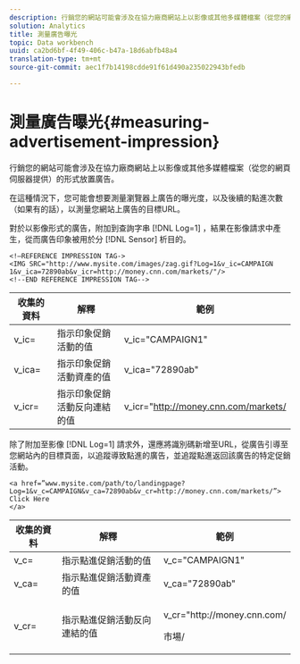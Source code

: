 ```yaml
---
description: 行銷您的網站可能會涉及在協力廠商網站上以影像或其他多媒體檔案（從您的網頁伺服器提供）的形式放置廣告。
solution: Analytics
title: 測量廣告曝光
topic: Data workbench
uuid: ca2bd6bf-4f49-406c-b47a-18d6abfb48a4
translation-type: tm+mt
source-git-commit: aec1f7b14198cdde91f61d490a235022943bfedb

---
```



# 測量廣告曝光{#measuring-advertisement-impression}

行銷您的網站可能會涉及在協力廠商網站上以影像或其他多媒體檔案（從您的網頁伺服器提供）的形式放置廣告。

在這種情況下，您可能會想要測量瀏覽器上廣告的曝光度，以及後續的點進次數（如果有的話），以測量您網站上廣告的目標URL。

對於以影像形式的廣告，附加到查詢字串 [!DNL Log=1] ，結果在影像請求中產生，從而廣告印象被用於分 [!DNL Sensor] 析目的。

```
<!—REFERENCE IMPRESSION TAG-> 
<IMG SRC="http://www.mysite.com/images/zag.gif?Log=1&v_ic=CAMPAIGN 1&v_ica=72890ab&v_icr=http://money.cnn.com/markets/"/>
<!--END REFERENCE IMPRESSION TAG-->
```

| 收集的資料 | 解釋 | 範例 |
|---|---|---|
| v_ic= | 指示印象促銷活動的值 | v_ic=&quot;CAMPAIGN1&quot; |
| v_ica= | 指示印象促銷活動資產的值 | v_ica=&quot;72890ab&quot; |
| v_icr= | 指示印象促銷活動反向連結的值 | v_icr=&quot;http://money.cnn.com/markets/ |

除了附加至影像 [!DNL Log=1] 請求外，還應將識別碼新增至URL，從廣告引導至您網站內的目標頁面，以追蹤導致點進的廣告，並追蹤點進返回該廣告的特定促銷活動。

```
<a href=”www.mysite.com/path/to/landingpage?Log=1&v_c=CAMPAIGN&v_ca=72890ab&v_cr=http://money.cnn.com/markets/”>
Click Here
</a>
```

<table id="table_B87134C522EF4AC9BD2AFA6F4A0CF574"> 
 <thead> 
  <tr> 
   <th colname="col1" class="entry"> 收集的資料 </th> 
   <th colname="col2" class="entry"> 解釋 </th> 
   <th colname="col3" class="entry"> 範例 </th> 
  </tr> 
 </thead>
 <tbody> 
  <tr> 
   <td colname="col1"> v_c= </td> 
   <td colname="col2"> 指示點進促銷活動的值 </td> 
   <td colname="col3"> v_c="CAMPAIGN1" </td> 
  </tr> 
  <tr> 
   <td colname="col1"> v_ca= </td> 
   <td colname="col2"> 指示點進促銷活動資產的值 </td> 
   <td colname="col3"> v_ca="72890ab" </td> 
  </tr> 
  <tr> 
   <td colname="col1"> v_cr= </td> 
   <td colname="col2"> 指示點進促銷活動反向連結的值 </td> 
   <td colname="col3"> <p> <span class="filepath"> v_cr="http://money.cnn.com/</span> </p> <p>市場/ </p> </td> 
  </tr> 
 </tbody> 
</table>

